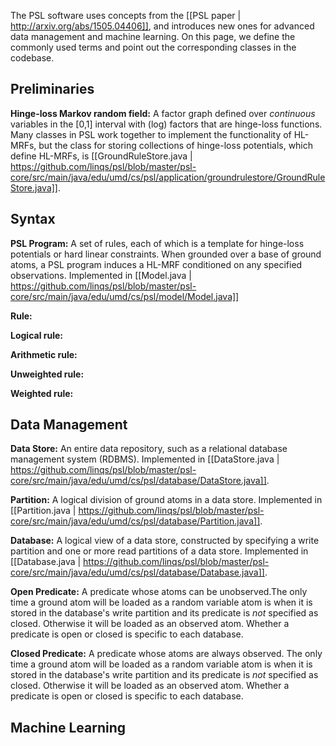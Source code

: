 The PSL software uses concepts from the [[PSL paper | http://arxiv.org/abs/1505.04406]], and introduces new ones for advanced data management and machine learning. On this page, we define the commonly used terms and point out the corresponding classes in the codebase.

## Preliminaries

**Hinge-loss Markov random field:** A factor graph defined over _continuous_ variables in the [0,1] interval with (log) factors that are hinge-loss functions. Many classes in PSL work together to implement the functionality of HL-MRFs, but the class for storing collections of hinge-loss potentials, which define HL-MRFs, is [[GroundRuleStore.java | https://github.com/linqs/psl/blob/master/psl-core/src/main/java/edu/umd/cs/psl/application/groundrulestore/GroundRuleStore.java]].

## Syntax

**PSL Program:** A set of rules, each of which is a template for hinge-loss potentials or hard linear constraints. When grounded over a base of ground atoms, a PSL program induces a HL-MRF conditioned on any specified observations. Implemented in [[Model.java | https://github.com/linqs/psl/blob/master/psl-core/src/main/java/edu/umd/cs/psl/model/Model.java]]

**Rule:**

**Logical rule:**

**Arithmetic rule:**

**Unweighted rule:**

**Weighted rule:**

## Data Management

**Data Store:** An entire data repository, such as a relational database management system (RDBMS). Implemented in [[DataStore.java | https://github.com/linqs/psl/blob/master/psl-core/src/main/java/edu/umd/cs/psl/database/DataStore.java]].

**Partition:** A logical division of ground atoms in a data store. Implemented in [[Partition.java | https://github.com/linqs/psl/blob/master/psl-core/src/main/java/edu/umd/cs/psl/database/Partition.java]].

**Database:** A logical view of a data store, constructed by specifying a write partition and one or more read partitions of a data store. Implemented in [[Database.java | https://github.com/linqs/psl/blob/master/psl-core/src/main/java/edu/umd/cs/psl/database/Database.java]].

**Open Predicate:** A predicate whose atoms can be unobserved.The only time a ground atom will be loaded as a random variable atom is when it is stored in the database's write partition and its predicate is _not_ specified as closed. Otherwise it will be loaded as an observed atom. Whether a predicate is open or closed is specific to each database.

**Closed Predicate:** A predicate whose atoms are always observed. The only time a ground atom will be loaded as a random variable atom is when it is stored in the database's write partition and its predicate is _not_ specified as closed. Otherwise it will be loaded as an observed atom. Whether a predicate is open or closed is specific to each database.

## Machine Learning